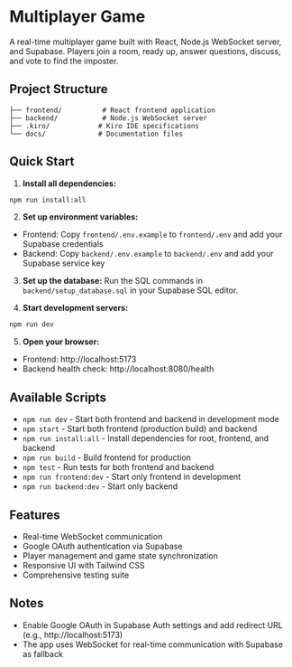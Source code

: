 # Multiplayer Game

A real-time multiplayer game built with React, Node.js WebSocket server, and Supabase. Players join a room, ready up, answer questions, discuss, and vote to find the imposter.

## Project Structure

```
├── frontend/          # React frontend application
├── backend/           # Node.js WebSocket server
├── .kiro/            # Kiro IDE specifications
└── docs/             # Documentation files
```

## Quick Start

1. **Install all dependencies:**

```bash
npm run install:all
```

2. **Set up environment variables:**

- Frontend: Copy `frontend/.env.example` to `frontend/.env` and add your Supabase credentials
- Backend: Copy `backend/.env.example` to `backend/.env` and add your Supabase service key

3. **Set up the database:**
   Run the SQL commands in `backend/setup_database.sql` in your Supabase SQL editor.

4. **Start development servers:**

```bash
npm run dev
```

5. **Open your browser:**

- Frontend: http://localhost:5173
- Backend health check: http://localhost:8080/health

## Available Scripts

- `npm run dev` - Start both frontend and backend in development mode
- `npm start` - Start both frontend (production build) and backend
- `npm run install:all` - Install dependencies for root, frontend, and backend
- `npm run build` - Build frontend for production
- `npm test` - Run tests for both frontend and backend
- `npm run frontend:dev` - Start only frontend in development
- `npm run backend:dev` - Start only backend

## Features

- Real-time WebSocket communication
- Google OAuth authentication via Supabase
- Player management and game state synchronization
- Responsive UI with Tailwind CSS
- Comprehensive testing suite

## Notes

- Enable Google OAuth in Supabase Auth settings and add redirect URL (e.g., http://localhost:5173)
- The app uses WebSocket for real-time communication with Supabase as fallback
